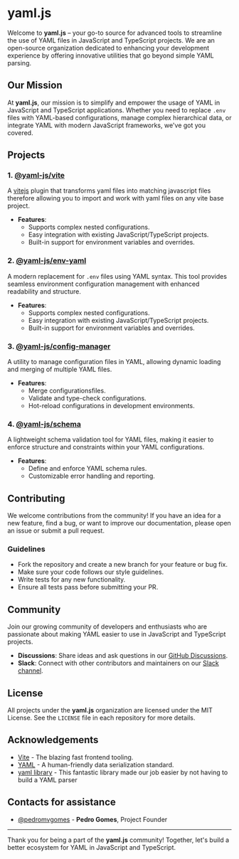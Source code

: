 # yaml.js

Welcome to **yaml.js** – your go-to source for advanced tools to streamline the use of YAML files in JavaScript and TypeScript projects. We are an open-source organization dedicated to enhancing your development experience by offering innovative utilities that go beyond simple YAML parsing.

## Our Mission

At **yaml.js**, our mission is to simplify and empower the usage of YAML in JavaScript and TypeScript applications. Whether you need to replace `.env` files with YAML-based configurations, manage complex hierarchical data, or integrate YAML with modern JavaScript frameworks, we've got you covered.

## Projects

### 1. **[@yaml-js/vite](https://github.com/yaml-js/vite)**
A [vitejs](https://vitejs.dev/) plugin that transforms yaml files into matching javascript files therefore allowing you to import and work with yaml files on any vite base project.

- **Features**:
  - Supports complex nested configurations.
  - Easy integration with existing JavaScript/TypeScript projects.
  - Built-in support for environment variables and overrides.

### 2. **[@yaml-js/env-yaml](https://github.com/yaml-js/env-yaml)**
A modern replacement for `.env` files using YAML syntax. This tool provides seamless environment configuration management with enhanced readability and structure.

- **Features**:
  - Supports complex nested configurations.
  - Easy integration with existing JavaScript/TypeScript projects.
  - Built-in support for environment variables and overrides.

### 3. **[@yaml-js/config-manager](https://github.com/yaml-js/config-manager)**
A utility to manage configuration files in YAML, allowing dynamic loading and merging of multiple YAML files.

- **Features**:
  - Merge configurationsfiles.
  - Validate and type-check configurations.
  - Hot-reload configurations in development environments.

### 4. **[@yaml-js/schema](https://github.com/yaml-js/schema)**
A lightweight schema validation tool for YAML files, making it easier to enforce structure and constraints within your YAML configurations.

- **Features**:
  - Define and enforce YAML schema rules.
  - Customizable error handling and reporting.
 
## Contributing

We welcome contributions from the community! If you have an idea for a new feature, find a bug, or want to improve our documentation, please open an issue or submit a pull request.

### Guidelines

- Fork the repository and create a new branch for your feature or bug fix.
- Make sure your code follows our style guidelines.
- Write tests for any new functionality.
- Ensure all tests pass before submitting your PR.

## Community

Join our growing community of developers and enthusiasts who are passionate about making YAML easier to use in JavaScript and TypeScript projects.

- **Discussions**: Share ideas and ask questions in our [GitHub Discussions](https://github.com/orgs/yaml-js/discussions).
- **Slack**: Connect with other contributors and maintainers on our [Slack channel](https://yamljs.slack.com).

## License

All projects under the **yaml.js** organization are licensed under the MIT License. See the `LICENSE` file in each repository for more details.
 
## Acknowledgements

* [Vite](https://vitejs.dev/) - The blazing fast frontend tooling.
* [YAML](https://yaml.org/) - A human-friendly data serialization standard.
* [yaml library](github.com/eemeli/yaml) - This fantastic library made our job easier by not having to build a YAML parser

## Contacts for assistance

- [@pedromvgomes](https://github.com/pedromvgomes) - **Pedro Gomes**, Project Founder

---

Thank you for being a part of the **yaml.js** community! Together, let's build a better ecosystem for YAML in JavaScript and TypeScript.
